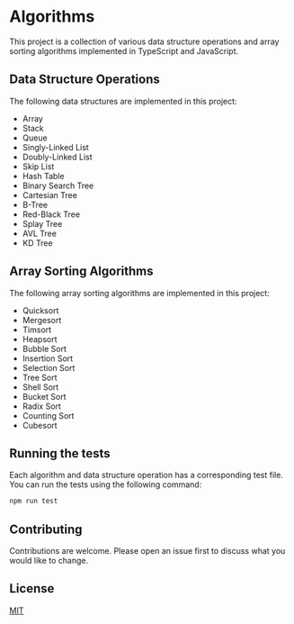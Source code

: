 # Algorithms

This project is a collection of various data structure operations and array sorting algorithms implemented in TypeScript and JavaScript.

## Data Structure Operations

The following data structures are implemented in this project:

- Array
- Stack
- Queue
- Singly-Linked List
- Doubly-Linked List
- Skip List
- Hash Table
- Binary Search Tree
- Cartesian Tree
- B-Tree
- Red-Black Tree
- Splay Tree
- AVL Tree
- KD Tree

## Array Sorting Algorithms

The following array sorting algorithms are implemented in this project:

- Quicksort
- Mergesort
- Timsort
- Heapsort
- Bubble Sort
- Insertion Sort
- Selection Sort
- Tree Sort
- Shell Sort
- Bucket Sort
- Radix Sort
- Counting Sort
- Cubesort

## Running the tests

Each algorithm and data structure operation has a corresponding test file. You can run the tests using the following command:

```bash
npm run test
```

## Contributing

Contributions are welcome. Please open an issue first to discuss what you would like to change.

## License

[MIT](https://choosealicense.com/licenses/mit/)